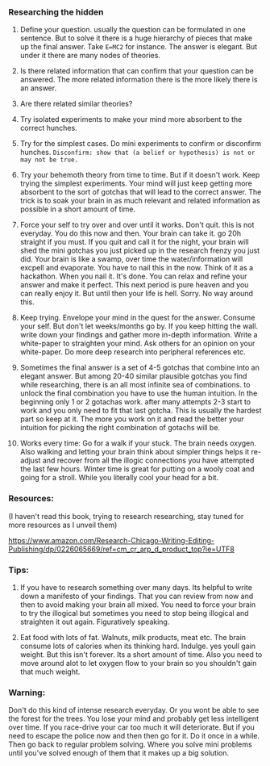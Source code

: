### Researching the hidden


1. Define your question. usually the question can be formulated in one sentence. But to solve it there is a huge hierarchy of pieces that make up the final answer. Take `E=MC2` for instance. The answer is elegant. But under it there are many nodes of theories. 

2. Is there related information that can confirm that your question can be answered. The more related information there is the more likely there is an answer.

3. Are there related similar theories?

4. Try isolated experiments to make your mind more absorbent to the correct hunches. 

5. Try for the simplest cases. Do mini experiments to confirm or disconfirm hunches. `Disconfirm: show that (a belief or hypothesis) is not or may not be true.`

6. Try your behemoth theory from time to time. But if it doesn't work. Keep trying the simplest experiments. Your mind will just keep getting more absorbent to the sort of gotchas that will lead to the correct answer. The trick is to soak your brain in as much relevant and related information as possible in a short amount of time. 

7. Force your self to try over and over until it works. Don't quit. this is not everyday. You do this now and then. Your brain can take it. go 20h straight if you must. If you quit and call it for the night, your brain will shed the mini gotchas you just picked up in the research frenzy you just did. Your brain is like a swamp, over time the water/information will excpell and evaporate. You have to nail this in the now. Think of it as a hackathon. When you nail it. It's done. You can relax and refine your answer and make it perfect. This next period is pure heaven and you can really enjoy it. But until then your life is hell. Sorry. No way around this.

8. Keep trying. Envelope your mind in the quest for the answer. Consume your self. But don't let weeks/months go by. If you keep hitting the wall. write down your findings and gather more in-depth information. Write a white-paper to straighten your mind. Ask others for an opinion on your white-paper. Do more deep research into peripheral references etc.

9. Sometimes the final answer is a set of 4-5 gotchas that combine into an elegant answer. But among 20-40 similar plausible gotchas you find while researching, there is an all most infinite sea of combinations. to unlock the final combination you have to use the human intuition. In the beginning only 1 or 2 gotachas work. after many attempts 2-3 start to work and you only need to fit that last gotcha. This is usually the hardest part so keep at it. The more you work on it and read the better your intuition for picking the right combination of gotachs will be. 

10. Works every time: Go for a walk if your stuck. The brain needs oxygen. Also walking and letting your brain think about simpler things helps it re-adjust and recover from all the illogic connections you have attempted the last few hours. Winter time is great for putting on a wooly coat and going for a stroll. While you literally cool your head for a bit.


### Resources:
(I haven't read this book, trying to research researching, stay tuned for more resources as I unveil them)

https://www.amazon.com/Research-Chicago-Writing-Editing-Publishing/dp/0226065669/ref=cm_cr_arp_d_product_top?ie=UTF8

### Tips:
1. If you have to research something over many days. Its helpful to write down a manifesto of your findings. That you can review from now and then to avoid making your brain all mixed. You need to force your brain to try the illogical but sometimes you need to stop being illogical and straighten it out again. Figuratively speaking.

2. Eat food with lots of fat. Walnuts, milk products, meat etc. The brain consume lots of calories when its thinking hard. Indulge. yes youll gain weight. But this isn't forever. Its a short amount of time. Also you need to move around alot to let oxygen flow to your brain so you shouldn't gain that much weight. 


### Warning:
Don't do this kind of intense research everyday. Or you wont be able to see the forest for the trees. You lose your mind and probably get less intelligent over time. If you race-drive your car too much it will deteriorate. But if you need to escape the police now and then then go for it. Do it once in a while. Then go back to regular problem solving. Where you solve mini problems until you've solved enough of them that it makes up a big solution. 
